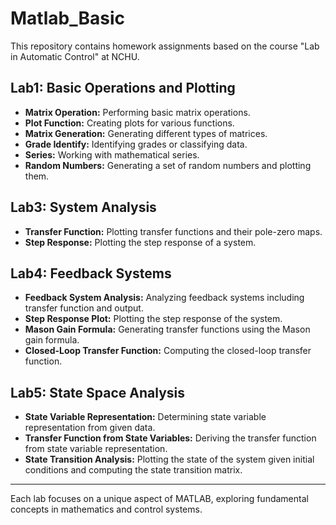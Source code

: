 # Matlab_Basic

This repository contains homework assignments based on the course "Lab in Automatic Control" at NCHU.

## Lab1: Basic Operations and Plotting

- **Matrix Operation:** Performing basic matrix operations.
- **Plot Function:** Creating plots for various functions.
- **Matrix Generation:** Generating different types of matrices.
- **Grade Identify:** Identifying grades or classifying data.
- **Series:** Working with mathematical series.
- **Random Numbers:** Generating a set of random numbers and plotting them.

## Lab3: System Analysis

- **Transfer Function:** Plotting transfer functions and their pole-zero maps.
- **Step Response:** Plotting the step response of a system.

## Lab4: Feedback Systems

- **Feedback System Analysis:** Analyzing feedback systems including transfer function and output.
- **Step Response Plot:** Plotting the step response of the system.
- **Mason Gain Formula:** Generating transfer functions using the Mason gain formula.
- **Closed-Loop Transfer Function:** Computing the closed-loop transfer function.

## Lab5: State Space Analysis

- **State Variable Representation:** Determining state variable representation from given data.
- **Transfer Function from State Variables:** Deriving the transfer function from state variable representation.
- **State Transition Analysis:** Plotting the state of the system given initial conditions and computing the state transition matrix.

---

Each lab focuses on a unique aspect of MATLAB, exploring fundamental concepts in mathematics and control systems.
